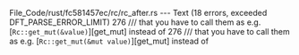 File_Code/rust/fc581457ec/rc/rc_after.rs --- Text (18 errors, exceeded DFT_PARSE_ERROR_LIMIT)
276 /// that you have to call them as e.g. [`Rc::get_mut(&value)`][get_mut] instead of                                                                       276 /// that you have to call them as e.g. [`Rc::get_mut(&mut value)`][get_mut] instead of

